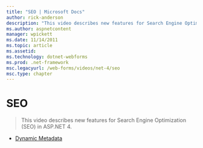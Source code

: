 ```yaml
---
title: "SEO | Microsoft Docs"
author: rick-anderson
description: "This video describes new features for Search Engine Optimization (SEO) in ASP.NET 4."
ms.author: aspnetcontent
manager: wpickett
ms.date: 11/14/2011
ms.topic: article
ms.assetid: 
ms.technology: dotnet-webforms
ms.prod: .net-framework
msc.legacyurl: /web-forms/videos/net-4/seo
msc.type: chapter
---
```

SEO
====================
> This video describes new features for Search Engine Optimization (SEO) in ASP.NET 4.


- [Dynamic Metadata](aspnet-4-quick-hit-dynamic-metadata.md)
